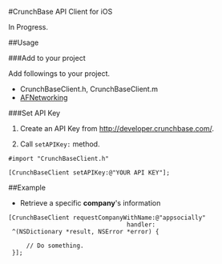 #CrunchBase API Client for iOS

In Progress.

##Usage

###Add to your project

Add followings to your project.

- CrunchBaseClient.h, CrunchBaseClient.m
- [AFNetworking](https://github.com/AFNetworking/AFNetworking)


###Set API Key

1. Create an API Key from http://developer.crunchbase.com/.

2. Call `setAPIKey:` method.

````
#import "CrunchBaseClient.h"
````

````
[CrunchBaseClient setAPIKey:@"YOUR API KEY"];
````

##Example

- Retrieve a specific **company**'s information 

````
[CrunchBaseClient requestCompanyWithName:@"appsocially"
                                 handler:
 ^(NSDictionary *result, NSError *error) {
     
     // Do something.
 }];
````

